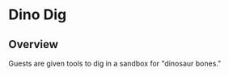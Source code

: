 Dino Dig
==========

Overview
----------

Guests are given tools to dig in a sandbox for "dinosaur bones."